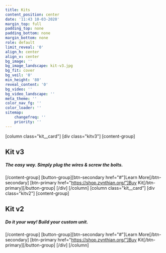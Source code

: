 ```yaml
---
title: Kits
content_position: center
date: '11:43 10-03-2020'
margin_top: full
padding_top: none
padding_bottom: none
margin_bottom: none
role: default
limit_reveal: '0'
align_h: center
align_v: center
bg_image: ''
bg_image_landscape: kit-v3.jpg
bg_fit: cover
bg_veil: '0'
min_height: '80'
reveal_content: '0'
bg_video: ''
bg_video_landscape: ''
meta_theme: ''
color_nav_fg: ''
color_loader: ''
sitemap:
    changefreq: ''
    priority: ''
---
```


[column class="kit__card"]
[div class="kitv3"]
[content-group]
## Kit v3
##### The easy way. Simply plug the wires & screw the bolts.
[/content-group]
[button-group][btn-secondary href="#"]Learn More[/btn-secondary]  [btn-primary href="https://shop.zynthian.org/"]Buy Kit[/btn-primary][/button-group]
[/div]
[/column]
[column class="kit__card"]
[div class="kitv2"]
[content-group]
## Kit v2
##### Do it your way! Build your custom unit.
[/content-group]
[button-group][btn-secondary href="#"]Learn More[/btn-secondary]  [btn-primary href="https://shop.zynthian.org/"]Buy Kit[/btn-primary][/button-group]
[/div]
[/column]
